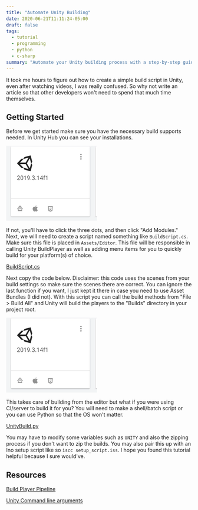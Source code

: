 ```yaml
---
title: "Automate Unity Building"
date: 2020-06-21T11:11:24-05:00
draft: false
tags:
  - tutorial
  - programming
  - python
  - c-sharp
summary: "Automate your Unity building process with a step-by-step guide on creating build scripts and integrating them with Unity Hub. Learn to streamline builds for various platforms and prepare for CI/server integration."
---
```


It took me hours to figure out how to create a simple build script in Unity, even after watching videos, I was really confused.
So why not write an article so that other developers won't need to spend that much time themselves.

## Getting Started

Before we get started make sure you have the necessary build supports needed. In Unity Hub you can see your installations.

![Unity installation screenshot](/images/automate-unity-building/unity-hub.webp)

If not, you'll have to click the three dots, and then click "Add Modules."
Next, we will need to create a script named something like `BuildScript.cs`.
Make sure this file is placed in `Assets/Editor`.
This file will be responsible in calling Unity BuildPlayer as well as adding menu items for you to quickly build for your platform(s) of choice.

[BuildScript.cs](https://gist.github.com/elibroftw/149c230518e3e0d9af54d9c472c2ee84#file-buildscript-cs)

Next copy the code below. Disclaimer: this code uses the scenes from your build settings so make sure the scenes there are correct.
You can ignore the last function if you want, I just kept it there in case you need to use Asset Bundles (I did not).
With this script you can call the build methods from "File > Build All" and Unity will build the players to the "Builds" directory in your project root.

![Unity build menu](/images/automate-unity-building/unity-hub.webp)

This takes care of building from the editor but what if you were using CI/server to build it for you?
You will need to make a shell/batch script or you can use Python so that the OS won't matter.

[UnityBuild.py](https://gist.github.com/elibroftw/be1f6ad737ccde25e86f858f2f11629f#file-unitybuild-py)

You may have to modify some variables such as `UNITY` and also the zipping process if you don't want to zip the builds.
You may also pair this up with an Ino setup script like so `iscc setup_script.iss`.
I hope you found this tutorial helpful because I sure would've.

## Resources

[Build Player Pipeline](https://docs.unity3d.com/Manual/BuildPlayerPipeline.html)

[Unity Command line arguments](https://docs.unity3d.com/Manual/CommandLineArguments.html)

